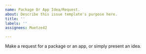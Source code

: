 ```yaml
---
name: Package Or App Idea/Request.
about: Describe this issue template's purpose here.
title: ''
labels: ''
assignees: Muetze42

---
```


Make a request for a package or an app, or simply present an idea.
